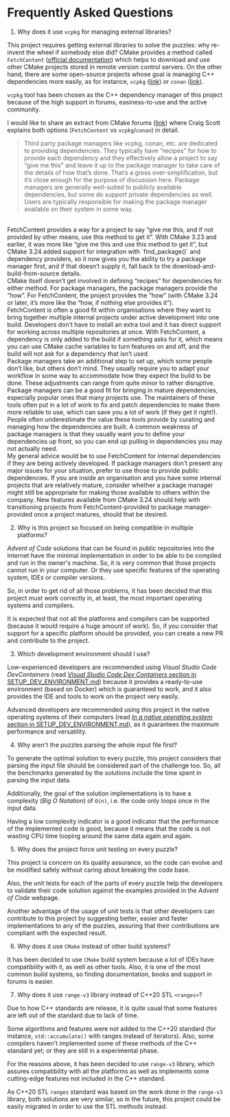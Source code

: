 # Frequently Asked Questions

1. Why does it use `vcpkg` for managing external libraries?

This project requires getting external libraries to solve the puzzles: why re-invent the wheel if somebody else did?
CMake provides a method called `FetchContent` ([official documentation](https://cmake.org/cmake/help/latest/module/FetchContent.html)) which helps to download and use other CMake projects stored in remote version control servers.
On the other hand, there are some open-source projects whose goal is managing C++ dependencies more easily, as for instance, `vcpkg` ([link](https://vcpkg.io/en/index.html)) or `conan` ([link](https://conan.io/)).

`vcpkg` tool has been chosen as the C++ dependency manager of this project because of the high support in forums, easiness-to-use and the active community.

I would like to share an extract from CMake forums ([link](https://discourse.cmake.org/t/fetchcontent-vs-vcpkg-conan/6578/3)) where Craig Scott explains both options (`FetchContent` vs `vcpkg`/`conan`) in detail.

> Third party package managers like vcpkg, conan, etc. are dedicated to providing dependencies. They typically have “recipes” for how to provide each dependency and they effectively allow a project to say “give me this” and leave it up to the package manager to take care of the details of how that’s done. That’s a gross over-simplification, but it’s close enough for the purpose of discussion here. Package managers are generally well-suited to publicly available dependencies, but some do support private dependencies as well. Users are typically responsible for making the package manager available on their system in some way.
<br>
FetchContent provides a way for a project to say “give me this, and if not provided by other means, use this method to get it”. With CMake 3.23 and earlier, it was more like “give me this and use this method to get it”, but CMake 3.24 added support for integration with  `find_package()`  and dependency providers, so it now gives you the ability to try a package manager first, and if that doesn’t supply it, fall back to the download-and-build-from-source details.
<br>
CMake itself doesn’t get involved in defining “recipes” for dependencies for either method. For package managers, the package managers provide the “how”. For FetchContent, the project provides the “how” (with CMake 3.24 or later, it’s more like the “how, if nothing else provides it”).
<br>
FetchContent is often a good fit within organisations where they want to bring together multiple internal projects under active development into one build. Developers don’t have to install an extra tool and it has direct support for working across multiple repositories at once. With FetchContent, a dependency is only added to the build if something asks for it, which means you can use CMake cache variables to turn features on and off, and the build will not ask for a dependency that isn’t used.
<br>
Package managers take an additional step to set up, which some people don’t like, but others don’t mind. They usually require you to adapt your workflow in some way to accommodate how they expect the build to be done. These adjustments can range from quite minor to rather disruptive. Package managers can be a good fit for bringing in mature dependencies, especially popular ones that many projects use. The maintainers of these tools often put in a lot of work to fix and patch dependencies to make them more reliable to use, which can save you a lot of work (if they get it right!). People often underestimate the value these tools provide by curating and managing how the dependencies are built. A common weakness of package managers is that they usually want you to define your dependencies up front, so you can end up pulling in dependencies you may not actually need.
<br>
My general advice would be to use FetchContent for internal dependencies if they are being actively developed. If package managers don’t present any major issues for your situation, prefer to use those to provide public dependencies. If you are inside an organisation and you have some internal projects that are relatively mature, consider whether a package manager might still be appropriate for making those available to others within the company. New features available from CMake 3.24 should help with transitioning projects from FetchContent-provided to package manager-provided once a project matures, should that be desired.

2. Why is this project so focused on being compatible in multiple platforms?

*Advent of Code* solutions that can be found in public repositories into the Internet have the minimal implementation in order to be able to be compiled and run in the owner's machine. So, it is very common that those projects cannot run in your computer. Or they use specific features of the operating system, IDEs or compiler versions.

So, in order to get rid of all those problems, it has been decided that this project must work correctly in, at least, the most important operating systems and compilers.

It is expected that not all the platforms and compilers can be supported (because it would require a huge amount of work). So, if you consider that support for a specific platform should be provided, you can create a new PR and contribute to the project.

3. Which development environment should I use?

Low-experienced developers are recommended using *Visual Studio Code DevContainers* (read [*Visual Studio Code Dev Containers* section in SETUP_DEV_ENVIRONMENT.md](./SETUP_DEV_ENVIRONMENT.md#visual-studio-code-dev-containers)) because it provides a ready-to-use environment (based on Docker) which is guaranteed to work, and it also provides the IDE and tools to work on the project very easily.

Advanced developers are recommended using this project in the native operating systems of their computers (read [*In a native operating system* section in SETUP_DEV_ENVIRONMENT.md](./SETUP_DEV_ENVIRONMENT.md#in-a-native-operating-system)), as it guarantees the maximum performance and versatility.

4. Why aren't the puzzles parsing the whole input file first?

To generate the optimal solution to every puzzle, this project considers that parsing the input file should be considered part of the challenge too. So, all the benchmarks generated by the solutions include the time spent in parsing the input data.

Additionally, the goal of the solution implementations is to have a complexity (*Big O Notation*) of `O(n)`, i.e. the code only loops once in the input data.

Having a low complexity indicator is a good indicator that the performance of the implemented code is good, because it means that the code is not wasting CPU time looping around the same data again and again.

5. Why does the project force unit testing on every puzzle?

This project is concern on its quality assurance, so the code can evolve and be modified safely without caring about breaking the code base.

Also, the unit tests for each of the parts of every puzzle help the developers to validate their code solution against the examples provided in the *Advent of Code* webpage.

Another advantage of the usage of unit tests is that other developers can contribute to this project by suggesting better, easier and faster implementations to any of the puzzles, assuring that their contributions are compliant with the expected result.

6. Why does it use `CMake` instead of other build systems?

It has been decided to use `CMake` build system because a lot of IDEs have compatibility with it, as well as other tools. Also, it is one of the most common build systems, so finding documentation, books and support in forums is easier.

7. Why does it use `range-v3` library instead of C++20 STL `<ranges>`?

Due to how C++ standards are release, it is quite usual that some features are left out of the standard due to lack of time.

Some algorithms and features were not added to the C++20 standard (for instance, `std::accumulate()` with ranges instead of iterators). Also, some compilers haven't implemented some of these methods of the C++ standard yet; or they are still in a experimental phase.

For the reasons above, it has been decided to use `range-v3` library, which assures compatibility with all the platforms as well as implements some cutting-edge features not included in the C++ standard.

As C++20 STL `ranges` standard was based on the work done in the `range-v3` library, both solutions are very similar, so in the future, this project could be easily migrated in order to use the STL methods instead.
